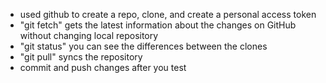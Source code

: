 - used github to create a repo, clone, and create a personal access token
- "git fetch" gets the latest information about the changes on GitHub without changing local repository
- "git status" you can see the differences between the clones
- "git pull" syncs the repository
- commit and push changes after you test
